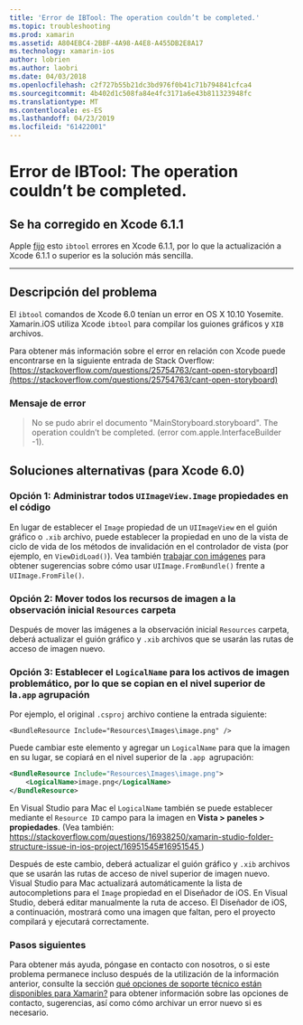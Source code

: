 ```yaml
---
title: 'Error de IBTool: The operation couldn’t be completed.'
ms.topic: troubleshooting
ms.prod: xamarin
ms.assetid: A804EBC4-2BBF-4A98-A4E8-A455DB2E8A17
ms.technology: xamarin-ios
author: lobrien
ms.author: laobri
ms.date: 04/03/2018
ms.openlocfilehash: c2f727b55b21dc3bd976f0b41c71b794841cfca4
ms.sourcegitcommit: 4b402d1c508fa84e4fc3171a6e43b811323948fc
ms.translationtype: MT
ms.contentlocale: es-ES
ms.lasthandoff: 04/23/2019
ms.locfileid: "61422001"
---
```

# <a name="ibtool-error-the-operation-couldnt-be-completed"></a>Error de IBTool: The operation couldn’t be completed.

## <a name="fixed-in-xcode-611"></a>Se ha corregido en Xcode 6.1.1

Apple [fijo](https://developer.apple.com/library/content/documentation/Xcode/Conceptual/RN-Xcode-Archive/Chapters/xc6_release_notes.html#//apple_ref/doc/uid/TP40016994-CH4-SW1) esto `ibtool` errores en Xcode 6.1.1, por lo que la actualización a Xcode 6.1.1 o superior es la solución más sencilla.

* * *

## <a name="description-of-the-problem"></a>Descripción del problema

El `ibtool` comandos de Xcode 6.0 tenían un error en OS X 10.10 Yosemite. Xamarin.iOS utiliza Xcode `ibtool` para compilar los guiones gráficos y `XIB` archivos.

Para obtener más información sobre el error en relación con Xcode puede encontrarse en la siguiente entrada de Stack Overflow: [https://stackoverflow.com/questions/25754763/cant-open-storyboard](https://stackoverflow.com/questions/25754763/cant-open-storyboard)

### <a name="error-message"></a>Mensaje de error

> No se pudo abrir el documento "MainStoryboard.storyboard". The operation couldn’t be completed. (error com.apple.InterfaceBuilder -1).

## <a name="workarounds-for-xcode-60"></a>Soluciones alternativas (para Xcode 6.0)

### <a name="option-1-manage-all-uiimageviewimage-properties-in-code"></a>Opción 1: Administrar todos `UIImageView.Image` propiedades en el código

En lugar de establecer el `Image` propiedad de un `UIImageView` en el guión gráfico o `.xib` archivo, puede establecer la propiedad en uno de la vista de ciclo de vida de los métodos de invalidación en el controlador de vista (por ejemplo, en `ViewDidLoad()`). Vea también [trabajar con imágenes](~/ios/app-fundamentals/images-icons/index.md) para obtener sugerencias sobre cómo usar `UIImage.FromBundle()` frente a `UIImage.FromFile()`.

### <a name="option-2-move-all-of-the-image-resources-to-the-top-level-resources-folder"></a>Opción 2: Mover todos los recursos de imagen a la observación inicial `Resources` carpeta

Después de mover las imágenes a la observación inicial `Resources` carpeta, deberá actualizar el guión gráfico y `.xib` archivos que se usarán las rutas de acceso de imagen nuevo.

### <a name="option-3-set-the-logicalname-for-any-problematic-image-assets-so-they-are-copied-to-the-top-level-of-theapp-bundle"></a>Opción 3: Establecer el `LogicalName` para los activos de imagen problemático, por lo que se copian en el nivel superior de la`.app` agrupación

Por ejemplo, el original `.csproj` archivo contiene la entrada siguiente:

`<BundleResource Include="Resources\Images\image.png" />`

Puede cambiar este elemento y agregar un `LogicalName` para que la imagen en su lugar, se copiará en el nivel superior de la `.app `agrupación:

```xml
<BundleResource Include="Resources\Images\image.png">
    <LogicalName>image.png</LogicalName>
</BundleResource>
```

En Visual Studio para Mac el `LogicalName` también se puede establecer mediante el `Resource ID` campo para la imagen en **Vista > paneles > propiedades**. (Vea también: [ https://stackoverflow.com/questions/16938250/xamarin-studio-folder-structure-issue-in-ios-project/16951545#16951545 ](https://stackoverflow.com/questions/16938250/xamarin-studio-folder-structure-issue-in-ios-project/16951545#16951545))

Después de este cambio, deberá actualizar el guión gráfico y `.xib` archivos que se usarán las rutas de acceso de nivel superior de imagen nuevo. Visual Studio para Mac actualizará automáticamente la lista de autocompletions para el `Image` propiedad en el Diseñador de iOS. En Visual Studio, deberá editar manualmente la ruta de acceso. El Diseñador de iOS, a continuación, mostrará como una imagen que faltan, pero el proyecto compilará y ejecutará correctamente.

### <a name="next-steps"></a>Pasos siguientes

Para obtener más ayuda, póngase en contacto con nosotros, o si este problema permanece incluso después de la utilización de la información anterior, consulte la sección [qué opciones de soporte técnico están disponibles para Xamarin?](~/cross-platform/troubleshooting/support-options.md) para obtener información sobre las opciones de contacto, sugerencias, así como cómo archivar un error nuevo si es necesario. 

